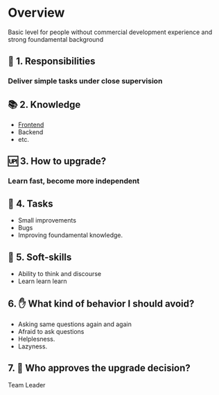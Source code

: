 # Overview
Basic level for people without commercial development experience and strong foundamental background

## 🦉 1. Responsibilities
### Deliver simple tasks under close supervision 

## 📚 2. Knowledge
- [Frontend](/hard-skills/frontend/Level%201%20-%20Intern.md)
- Backend
- etc.

## 🆙 3. How to upgrade?
### Learn fast, become more independent

## 🎯 4. Tasks
- Small improvements
- Bugs
- Improving foundamental knowledge.

## 🍦 5. Soft-skills
- Ability to think and discourse
- Learn learn learn

## 6. ✋ What kind of behavior I should avoid?
- Asking same questions again and again
- Afraid to ask questions
- Helplesness. 
- Lazyness. 

## 7. 🙍 Who approves the upgrade decision?
Team Leader

